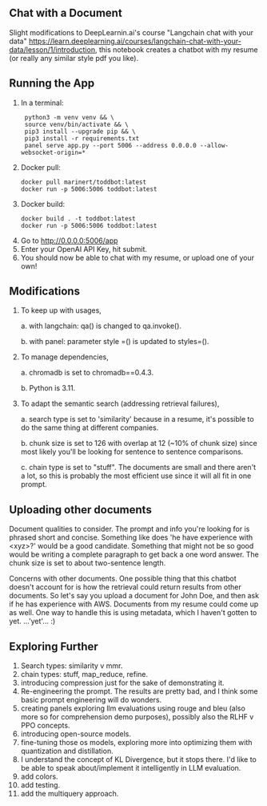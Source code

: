 ## Chat with a Document


Slight modifications to DeepLearnin.ai's course "Langchain chat with your data" https://learn.deeplearning.ai/courses/langchain-chat-with-your-data/lesson/1/introduction, this notebook creates a chatbot with my resume (or really any similar style pdf you like).


Running the App
----------------

1. In a terminal:
    ```
     python3 -m venv venv && \
     source venv/bin/activate && \
     pip3 install --upgrade pip && \ 
     pip3 install -r requirements.txt
     panel serve app.py --port 5006 --address 0.0.0.0 --allow-websocket-origin=*
     ```
2. Docker pull:
    ```
    docker pull marinert/toddbot:latest
    docker run -p 5006:5006 toddbot:latest
    ```
3. Docker build:
    ```
    docker build . -t toddbot:latest
    docker run -p 5006:5006 toddbot:latest
    ```
4. Go to http://0.0.0.0:5006/app
5. Enter your OpenAI API Key, hit submit.
6. You should now be able to chat with my resume, or upload one of your own!

Modifications
-------------
1. To keep up with usages,

    a. with langchain: qa() is changed to qa.invoke().

    b. with panel: parameter style =() is updated to styles=().

2. To manage dependencies,

    a. chromadb is set to chromadb==0.4.3.
    
    b. Python is 3.11.

3. To adapt the semantic search (addressing retrieval failures),

    a. search type is set to 'similarity' because in a resume, it's possible to do the same thing at different companies.

    b. chunk size is set to 126 with overlap at 12 (~10% of chunk size) since most likely you'll be looking for sentence to sentence comparisons.

    c. chain type is set to "stuff".  The documents are small and there aren't a lot, so this is probably the most efficient use since it will all fit in one prompt. 


Uploading other documents
-------------------------

Document qualities to consider.
The prompt and info you're looking for is phrased short and concise. Something like does 'he have experience with \<xyz\>?' would be a good candidate. Something that might not be so good would be writing a complete paragraph to get back a one word answer.  The chunk size is set to about two-sentence length.

Concerns with other documents.
One possible thing that this chatbot doesn't account for is how the retrieval could return results from other documents. So let's say you upload a document for John Doe, and then ask if he has experience with AWS. Documents from my resume could come up as well.  One way to handle this is using metadata, which I haven't gotten to yet. ...'yet'... :)

Exploring Further
-----------------

1. Search types: similarity v mmr.
2. chain types: stuff, map_reduce, refine.
3. introducing compression just for the sake of demonstrating it.
4. Re-engineering the prompt. The results are pretty bad, and I think some basic prompt engineering will do wonders. 
5. creating panels exploring llm evaluations using rouge and bleu (also more so for comprehension demo purposes), possibly also the RLHF v PPO concepts.
6. introducing open-source models.
7. fine-tuning those os models, exploring more into optimizing them with quantization and distillation.
8. I understand the concept of KL Divergence, but it stops there. I'd like to be able to speak about/implement it intelligently in LLM evaluation.
9. add colors.
10. add testing.
11. add the multiquery approach.


